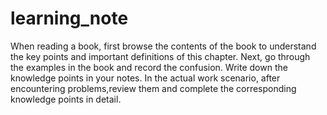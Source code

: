 # learning_note

When reading a book, first browse the contents of the book to understand the key points and important definitions of this chapter.
Next, go through the examples in the book and record the confusion. Write down the knowledge points in your notes.
In the actual work scenario, after encountering problems,review them and complete the corresponding knowledge points in detail.